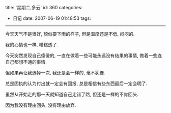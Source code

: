 title: '星期二,多云'
id: 360
categories:
  - 日记
date: 2007-06-19 01:48:53
tags:
---

今天天气不是很好, 貌似要下雨的样子, 但是温度还是不低, 闷闷的.

我的心情也一样, 糟糕透了.

今天突然发现自己傻傻的, 一直在做着一些可能永远没有结果的事情, 做着一些连自己都想不通的事情. 

但如果再让我选择一次, 我还是会一样的, 毫不犹豫.

总是固执的认为付出就一定会有回报, 总是相信有些东西最后一定会明了. 

虽然从开始走的那一天就知道自己走错了路, 但还是一样的不肯回头.

因为我没有理由回头, 没有理由放弃.